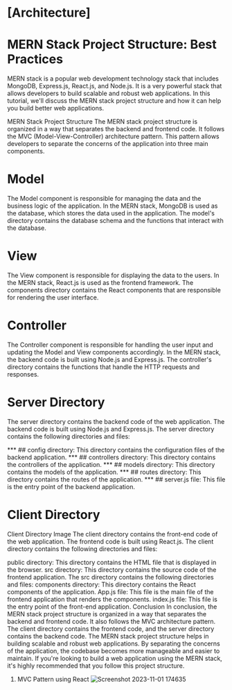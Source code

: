 # [Architecture]
# MERN Stack Project Structure: Best Practices

MERN stack is a popular web development technology stack that includes MongoDB, Express.js, React.js, and Node.js. It is a very powerful stack that allows developers to build scalable and robust web applications. In this tutorial, we'll discuss the MERN stack project structure and how it can help you build better web applications.

MERN Stack Project Structure
The MERN stack project structure is organized in a way that separates the backend and frontend code. It follows the MVC (Model-View-Controller) architecture pattern. This pattern allows developers to separate the concerns of the application into three main components.

# Model
The Model component is responsible for managing the data and the business logic of the application. In the MERN stack, MongoDB is used as the database, which stores the data used in the application. The model's directory contains the database schema and the functions that interact with the database.

# View
The View component is responsible for displaying the data to the users. In the MERN stack, React.js is used as the frontend framework. The components directory contains the React components that are responsible for rendering the user interface.

# Controller
The Controller component is responsible for handling the user input and updating the Model and View components accordingly. In the MERN stack, the backend code is built using Node.js and Express.js. The controller's directory contains the functions that handle the HTTP requests and responses.

# Server Directory

The server directory contains the backend code of the web application. The backend code is built using Node.js and Express.js. The server directory contains the following directories and files:

*** ## config directory: This directory contains the configuration files of the backend application.
*** ## controllers directory: This directory contains the controllers of the application.
*** ## models directory: This directory contains the models of the application.
*** ## routes directory: This directory contains the routes of the application.
*** ## server.js file: This file is the entry point of the backend application.
# Client Directory
Client Directory Image
The client directory contains the front-end code of the web application. The frontend code is built using React.js. The client directory contains the following directories and files:

public directory: This directory contains the HTML file that is displayed in the browser.
src directory: This directory contains the source code of the frontend application. The src directory contains the following directories and files:
components directory: This directory contains the React components of the application.
App.js file: This file is the main file of the frontend application that renders the components.
index.js file: This file is the entry point of the front-end application.
Conclusion
In conclusion, the MERN stack project structure is organized in a way that separates the backend and frontend code. It also follows the MVC architecture pattern. The client directory contains the frontend code, and the server directory contains the backend code. The MERN stack project structure helps in building scalable and robust web applications. By separating the concerns of the application, the codebase becomes more manageable and easier to maintain. If you're looking to build a web application using the MERN stack, it's highly recommended that you follow this project structure.

1. MVC Pattern using React
![Screenshot 2023-11-01 174635](https://github.com/apel1151/Learn-React-EcoSystem/assets/77063289/ea69dcec-8afc-4cbe-a4ed-2feee65abf11)

